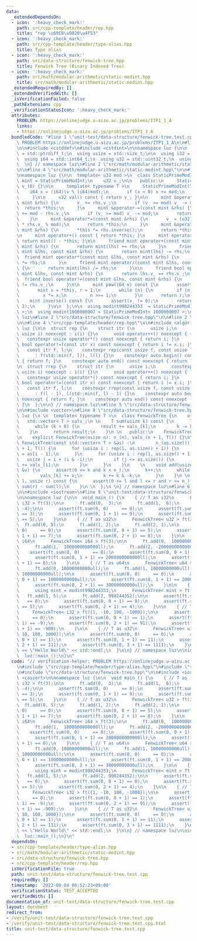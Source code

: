 ```yaml
---
data:
  _extendedDependsOn:
  - icon: ':heavy_check_mark:'
    path: src/cpp-template/header/rep.hpp
    title: "rep \u69CB\u9020\u4F53"
  - icon: ':heavy_check_mark:'
    path: src/cpp-template/header/type-alias.hpp
    title: Type alias
  - icon: ':heavy_check_mark:'
    path: src/data-structure/fenwick-tree.hpp
    title: Fenwick Tree (Binary Indexed Tree)
  - icon: ':heavy_check_mark:'
    path: src/math/modular-arithmetic/static-modint.hpp
    title: src/math/modular-arithmetic/static-modint.hpp
  _extendedRequiredBy: []
  _extendedVerifiedWith: []
  _isVerificationFailed: false
  _pathExtension: cpp
  _verificationStatusIcon: ':heavy_check_mark:'
  attributes:
    PROBLEM: https://onlinejudge.u-aizu.ac.jp/problems/ITP1_1_A
    links:
    - https://onlinejudge.u-aizu.ac.jp/problems/ITP1_1_A
  bundledCode: "#line 1 \"unit-test/data-structure/fenwick-tree.test.cpp\"\n// verification-helper:\
    \ PROBLEM https://onlinejudge.u-aizu.ac.jp/problems/ITP1_1_A\n\n#line 2 \"src/cpp-template/header/type-alias.hpp\"\
    \n\n#include <cstddef>\n#include <cstdint>\n\nnamespace luz {\n\n  using isize\
    \ = std::ptrdiff_t;\n  using usize = std::size_t;\n\n  using i32 = std::int32_t;\n\
    \  using i64 = std::int64_t;\n  using u32 = std::uint32_t;\n  using u64 = std::uint64_t;\n\
    \  \n} // namespace luz\n#line 2 \"src/math/modular-arithmetic/static-modint.hpp\"\
    \n\n#line 4 \"src/math/modular-arithmetic/static-modint.hpp\"\n\n#include <cassert>\n\
    \nnamespace luz {\n\n  template< u32 mod >\n  class StaticPrimeModInt {\n    using\
    \ mint = StaticPrimeModInt;\n    u32 v_;\n\n   public:\n     StaticPrimeModInt():\
    \ v_(0) {}\n\n     template< typename T >\n     StaticPrimeModInt(T v) {\n   \
    \    i64 x = (i64)(v % (i64)mod);\n       if (x < 0) x += mod;\n       v_ = (u32)x;\n\
    \     }\n\n     u32 val() const { return v_; }\n\n     mint &operator+=(const\
    \ mint &rhs) {\n       v_ += rhs.v_;\n       if (v_ >= mod) v_ -= mod;\n     \
    \  return *this;\n     }\n     mint &operator-=(const mint &rhs) {\n       v_\
    \ += mod - rhs.v_;\n       if (v_ >= mod) v_ -= mod;\n       return *this;\n \
    \    }\n     mint &operator*=(const mint &rhs) {\n       v_ = (u32)(u64(1) * v_\
    \ * rhs.v_ % mod);\n       return *this;\n     }\n     mint &operator/=(const\
    \ mint &rhs) {\n       *this *= rhs.inverse();\n       return *this;\n     }\n\
    \n     mint operator+() const { return *this; }\n     mint operator-() const {\
    \ return mint() - *this; }\n\n     friend mint operator+(const mint &lhs, const\
    \ mint &rhs) {\n       return mint(lhs) += rhs;\n     }\n     friend mint operator-(const\
    \ mint &lhs, const mint &rhs) {\n       return mint(lhs) -= rhs;\n     }\n   \
    \  friend mint operator*(const mint &lhs, const mint &rhs) {\n       return mint(lhs)\
    \ *= rhs;\n     }\n     friend mint operator/(const mint &lhs, const mint &rhs)\
    \ {\n       return mint(lhs) /= rhs;\n     }\n\n     friend bool operator==(const\
    \ mint &lhs, const mint &rhs) {\n       return lhs.v_ == rhs.v_;\n     }\n   \
    \  friend bool operator!=(const mint &lhs, const mint &rhs) {\n       return lhs.v_\
    \ != rhs.v_;\n     }\n\n     mint pow(i64 n) const {\n       assert(0 <= n);\n\
    \       mint x = *this, r = 1;\n       while (n) {\n         if (n & 1) r *= x;\n\
    \         x *= x;\n         n >>= 1;\n       }\n       return r;\n     }\n\n \
    \    mint inverse() const {\n       assert(v_ != 0);\n       return pow(mod -\
    \ 2);\n     }\n\n  };\n\n  using modint998244353  = StaticPrimeModInt< 998244353\
    \ >;\n  using modint1000000007 = StaticPrimeModInt< 1000000007 >;\n\n} // namespace\
    \ luz\n#line 2 \"src/data-structure/fenwick-tree.hpp\"\n\n#line 2 \"src/cpp-template/header/rep.hpp\"\
    \n\n#line 4 \"src/cpp-template/header/rep.hpp\"\n\n#include <algorithm>\n\nnamespace\
    \ luz {\n\n  struct rep {\n    struct itr {\n      usize i;\n      constexpr itr(const\
    \ usize i) noexcept : i(i) {}\n      void operator++() noexcept { ++i; }\n   \
    \   constexpr usize operator*() const noexcept { return i; }\n      constexpr\
    \ bool operator!=(const itr x) const noexcept { return i != x.i; }\n    };\n \
    \   const itr f, l;\n    constexpr rep(const usize f, const usize l) noexcept\n\
    \      : f(std::min(f, l)), l(l) {}\n    constexpr auto begin() const noexcept\
    \ { return f; }\n    constexpr auto end() const noexcept { return l; }\n  };\n\
    \n  struct rrep {\n    struct itr {\n      usize i;\n      constexpr itr(const\
    \ usize i) noexcept : i(i) {}\n      void operator++() noexcept { --i; }\n   \
    \   constexpr usize operator*() const noexcept { return i; }\n      constexpr\
    \ bool operator!=(const itr x) const noexcept { return i != x.i; }\n    };\n \
    \   const itr f, l;\n    constexpr rrep(const usize f, const usize l) noexcept\n\
    \      : f(l - 1), l(std::min(f, l) - 1) {}\n    constexpr auto begin() const\
    \ noexcept { return f; }\n    constexpr auto end() const noexcept { return l;\
    \ }\n  };\n\n} // namespace luz\n#line 5 \"src/data-structure/fenwick-tree.hpp\"\
    \n\n#include <vector>\n#line 8 \"src/data-structure/fenwick-tree.hpp\"\n\nnamespace\
    \ luz {\n \n  template< typename T >\n  class FenwickTree {\n    usize n_;\n \
    \   std::vector< T > vals_;\n \n    T sum(usize k) const {\n      T result(0);\n\
    \      while (k > 0) {\n        result += vals_[k];\n        k -= k & -k;\n  \
    \    }\n      return result;\n    }\n \n   public:\n    FenwickTree() = default;\n\
    \n    explicit FenwickTree(usize n): n_(n), vals_(n + 1, T()) {}\n\n    explicit\
    \ FenwickTree(const std::vector< T > &as) :\n        n_(as.size()), vals_(as.size()\
    \ + 1, T()) {\n      for (usize i : rep(1, as.size() + 1)) {\n        vals_[i]\
    \ = as[i - 1];\n      }\n      for (usize i : rep(1, as.size() + 1)) {\n     \
    \   usize j = i + (i & -i);\n        if (j <= as.size()) {\n          vals_[j]\
    \ += vals_[i];\n        }\n      }\n    }\n    \n    void add(usize k, const T\
    \ &v) {\n      assert(0 <= k and k < n_);\n      k++;\n      while (k <= n_) {\n\
    \        vals_[k] += v;\n        k += k & -k;\n      }\n    }\n \n    T sum(usize\
    \ l, usize r) const {\n      assert(0 <= l and l <= r and r <= n_);\n      return\
    \ sum(r) - sum(l);\n    }\n \n  };\n \n} // namespace luz\n#line 6 \"unit-test/data-structure/fenwick-tree.test.cpp\"\
    \n\n#include <iostream>\n#line 9 \"unit-test/data-structure/fenwick-tree.test.cpp\"\
    \n\nnamespace luz {\n\n  void main_() {\n    { // T as i32\n      FenwickTree<\
    \ i32 > ft(3);\n\n      ft.add(0,  3);\n      ft.add(1,  6);\n      ft.add(2,\
    \ -4);\n\n      assert(ft.sum(0, 0)     == 0);\n      assert(ft.sum(0, 0 + 1)\
    \ == 3);\n      assert(ft.sum(0, 1 + 1) == 9);\n      assert(ft.sum(0, 2 + 1)\
    \ == 5);\n    }\n\n    { // T as u32\n      FenwickTree< u32 > ft(3);\n\n    \
    \  ft.add(0, 5);\n      ft.add(1, 2);\n      ft.add(2, 1);\n\n      assert(ft.sum(0,\
    \ 0)     == 0);\n      assert(ft.sum(0, 0 + 1) == 5);\n      assert(ft.sum(0,\
    \ 1 + 1) == 7);\n      assert(ft.sum(0, 2 + 1) == 8);\n    }\n\n    { // T as\
    \ i64\n      FenwickTree< i64 > ft(3);\n\n      ft.add(0,  1000000000000ll);\n\
    \      ft.add(1,  1000000000000ll);\n      ft.add(2, -2000000000000ll);\n\n  \
    \    assert(ft.sum(0, 0)     == 0);\n      assert(ft.sum(0, 0 + 1) == 1000000000000ll);\n\
    \      assert(ft.sum(0, 1 + 1) == 2000000000000ll);\n      assert(ft.sum(0, 2\
    \ + 1) == 0);\n    }\n\n    { // T as u64\n      FenwickTree< u64 > ft(3);\n\n\
    \      ft.add(0, 10000000000ull);\n      ft.add(1, 10000000000ull);\n      ft.add(2,\
    \ 10000000000ull);\n\n      assert(ft.sum(0, 0)     == 0);\n      assert(ft.sum(0,\
    \ 0 + 1) == 10000000000ull);\n      assert(ft.sum(0, 1 + 1) == 20000000000ull);\n\
    \      assert(ft.sum(0, 2 + 1) == 30000000000ull);\n    }\n\n    { // T as ModInt\n\
    \      using mint = modint998244353;\n      FenwickTree< mint > ft(3);\n\n   \
    \   ft.add(1, 5);\n      ft.add(2, 998244352);\n\n      assert(ft.sum(0, 0)  \
    \   == 0);\n      assert(ft.sum(0, 0 + 1) == 0);\n      assert(ft.sum(0, 1 + 1)\
    \ == 5);\n      assert(ft.sum(0, 2 + 1) == 4);\n    }\n\n    { // T as i32\n \
    \     FenwickTree< i32 > ft({1, -10, 100, -1000});\n\n      assert(ft.sum(0, 0)\
    \     == 0);\n      assert(ft.sum(0, 0 + 1) == 1);\n      assert(ft.sum(0, 1 +\
    \ 1) == -9);\n      assert(ft.sum(0, 2 + 1) == 91);\n      assert(ft.sum(0, 3\
    \ + 1) == -909);\n    }\n\n    { // T as u32\n      FenwickTree< u32 > ft({1,\
    \ 10, 100, 1000});\n\n      assert(ft.sum(0, 0)     == 0);\n      assert(ft.sum(0,\
    \ 0 + 1) == 1);\n      assert(ft.sum(0, 1 + 1) == 11);\n      assert(ft.sum(0,\
    \ 2 + 1) == 111);\n      assert(ft.sum(0, 3 + 1) == 1111);\n    }\n\n    std::cout\
    \ << \"Hello World\" << std::endl;\n  }\n\n} // namespace luz\n\nint main() {\n\
    \  luz::main_();\n}\n"
  code: "// verification-helper: PROBLEM https://onlinejudge.u-aizu.ac.jp/problems/ITP1_1_A\n\
    \n#include \"src/cpp-template/header/type-alias.hpp\"\n#include \"src/math/modular-arithmetic/static-modint.hpp\"\
    \n#include \"src/data-structure/fenwick-tree.hpp\"\n\n#include <iostream>\n#include\
    \ <cassert>\n\nnamespace luz {\n\n  void main_() {\n    { // T as i32\n      FenwickTree<\
    \ i32 > ft(3);\n\n      ft.add(0,  3);\n      ft.add(1,  6);\n      ft.add(2,\
    \ -4);\n\n      assert(ft.sum(0, 0)     == 0);\n      assert(ft.sum(0, 0 + 1)\
    \ == 3);\n      assert(ft.sum(0, 1 + 1) == 9);\n      assert(ft.sum(0, 2 + 1)\
    \ == 5);\n    }\n\n    { // T as u32\n      FenwickTree< u32 > ft(3);\n\n    \
    \  ft.add(0, 5);\n      ft.add(1, 2);\n      ft.add(2, 1);\n\n      assert(ft.sum(0,\
    \ 0)     == 0);\n      assert(ft.sum(0, 0 + 1) == 5);\n      assert(ft.sum(0,\
    \ 1 + 1) == 7);\n      assert(ft.sum(0, 2 + 1) == 8);\n    }\n\n    { // T as\
    \ i64\n      FenwickTree< i64 > ft(3);\n\n      ft.add(0,  1000000000000ll);\n\
    \      ft.add(1,  1000000000000ll);\n      ft.add(2, -2000000000000ll);\n\n  \
    \    assert(ft.sum(0, 0)     == 0);\n      assert(ft.sum(0, 0 + 1) == 1000000000000ll);\n\
    \      assert(ft.sum(0, 1 + 1) == 2000000000000ll);\n      assert(ft.sum(0, 2\
    \ + 1) == 0);\n    }\n\n    { // T as u64\n      FenwickTree< u64 > ft(3);\n\n\
    \      ft.add(0, 10000000000ull);\n      ft.add(1, 10000000000ull);\n      ft.add(2,\
    \ 10000000000ull);\n\n      assert(ft.sum(0, 0)     == 0);\n      assert(ft.sum(0,\
    \ 0 + 1) == 10000000000ull);\n      assert(ft.sum(0, 1 + 1) == 20000000000ull);\n\
    \      assert(ft.sum(0, 2 + 1) == 30000000000ull);\n    }\n\n    { // T as ModInt\n\
    \      using mint = modint998244353;\n      FenwickTree< mint > ft(3);\n\n   \
    \   ft.add(1, 5);\n      ft.add(2, 998244352);\n\n      assert(ft.sum(0, 0)  \
    \   == 0);\n      assert(ft.sum(0, 0 + 1) == 0);\n      assert(ft.sum(0, 1 + 1)\
    \ == 5);\n      assert(ft.sum(0, 2 + 1) == 4);\n    }\n\n    { // T as i32\n \
    \     FenwickTree< i32 > ft({1, -10, 100, -1000});\n\n      assert(ft.sum(0, 0)\
    \     == 0);\n      assert(ft.sum(0, 0 + 1) == 1);\n      assert(ft.sum(0, 1 +\
    \ 1) == -9);\n      assert(ft.sum(0, 2 + 1) == 91);\n      assert(ft.sum(0, 3\
    \ + 1) == -909);\n    }\n\n    { // T as u32\n      FenwickTree< u32 > ft({1,\
    \ 10, 100, 1000});\n\n      assert(ft.sum(0, 0)     == 0);\n      assert(ft.sum(0,\
    \ 0 + 1) == 1);\n      assert(ft.sum(0, 1 + 1) == 11);\n      assert(ft.sum(0,\
    \ 2 + 1) == 111);\n      assert(ft.sum(0, 3 + 1) == 1111);\n    }\n\n    std::cout\
    \ << \"Hello World\" << std::endl;\n  }\n\n} // namespace luz\n\nint main() {\n\
    \  luz::main_();\n}\n"
  dependsOn:
  - src/cpp-template/header/type-alias.hpp
  - src/math/modular-arithmetic/static-modint.hpp
  - src/data-structure/fenwick-tree.hpp
  - src/cpp-template/header/rep.hpp
  isVerificationFile: true
  path: unit-test/data-structure/fenwick-tree.test.cpp
  requiredBy: []
  timestamp: '2022-08-04 00:52:23+09:00'
  verificationStatus: TEST_ACCEPTED
  verifiedWith: []
documentation_of: unit-test/data-structure/fenwick-tree.test.cpp
layout: document
redirect_from:
- /verify/unit-test/data-structure/fenwick-tree.test.cpp
- /verify/unit-test/data-structure/fenwick-tree.test.cpp.html
title: unit-test/data-structure/fenwick-tree.test.cpp
---
```

